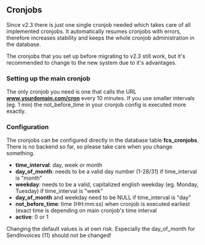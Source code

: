 ## Cronjobs


Since v2.3 there is just one single cronjob needed which takes care of all implemented cronjobs.
It automatically resumes cronjobs with errors, therefore increases stability and keeps the whole cronjob administration in the database.

The cronjobs that you set up before migrating to v2.3 still work, but it's recommended to change to the new system due to it's advantages.

### Setting up the main cronjob
The only cronjob you need is one that calls the URL **www.yourdomain.com/cron** every 10 minutes. If you use smaller intervals (eg. 1 min) the not_before_time in your cronjob config is executed more exactly.

### Configuration
The cronjobs can be configured directly in the database table **fcs_cronjobs**. There is no backend so far, so please take care when you change something.

* **time_interval**: day, week or month
* **day_of_month**: needs to be a valid day number (1-28/31) if time_interval is "month"
* **weekday**: needs to be a valid, capitalized english weekday (eg. Monday, Tuesday) if time_interval is "week"
* **day_of_month** and weekday need to be NULL if time_interval is "day"
* **not_before_time**: time (HH:mm:ss) when cronjob is executed earliest (exact time is depending on main cronjob's time interval
* **active**: 0 or 1

Changing the default values is at own risk. Especially the day_of_month for SendInvoices (11) should not be changed!